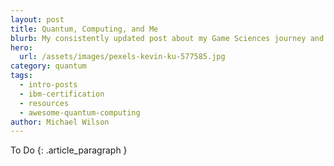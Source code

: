 ```yaml
---
layout: post
title: Quantum, Computing, and Me
blurb: My consistently updated post about my Game Sciences journey and interests
hero:
  url: /assets/images/pexels-kevin-ku-577585.jpg
category: quantum
tags:
  - intro-posts
  - ibm-certification
  - resources
  - awesome-quantum-computing
author: Michael Wilson
---
```

To Do
{: .article_paragraph }

